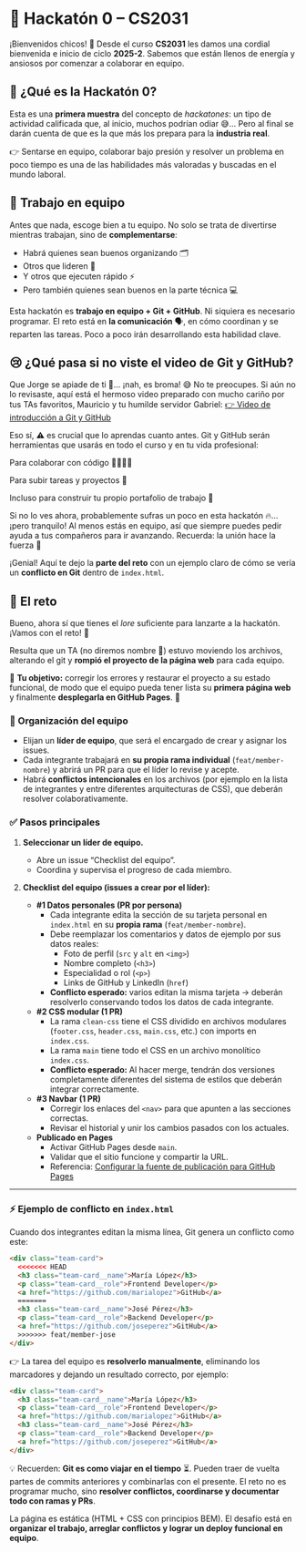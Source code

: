 # 🚀 Hackatón 0 – CS2031

¡Bienvenidos chicos! 🎉
Desde el curso **CS2031** les damos una cordial bienvenida e inicio de ciclo **2025-2**. Sabemos que están llenos de energía y ansiosos por comenzar a colaborar en equipo.

## 🤔 ¿Qué es la Hackatón 0?

Esta es una **primera muestra** del concepto de _hackatones_: un tipo de actividad calificada que, al inicio, muchos podrían odiar 😅…
Pero al final se darán cuenta de que es la que más los prepara para la **industria real**.

👉 Sentarse en equipo, colaborar bajo presión y resolver un problema en poco tiempo es una de las habilidades más valoradas y buscadas en el mundo laboral.

## 👥 Trabajo en equipo

Antes que nada, escoge bien a tu equipo.
No solo se trata de divertirse mientras trabajan, sino de **complementarse**:

- Habrá quienes sean buenos organizando 🗂️
- Otros que lideren 🧭
- Y otros que ejecuten rápido ⚡
- Pero también quienes sean buenos en la parte técnica 💻

Esta hackatón es **trabajo en equipo + Git + GitHub**.
Ni siquiera es necesario programar. El reto está en **la comunicación** 🗣️, en cómo coordinan y se reparten las tareas. Poco a poco irán desarrollando esta habilidad clave.

## 😢 ¿Qué pasa si no viste el video de Git y GitHub?

Que Jorge se apiade de ti 🙏… ¡nah, es broma! 😅 No te preocupes. Si aún no lo revisaste, aquí está el hermoso video preparado con mucho cariño por tus TAs favoritos, Mauricio y tu humilde servidor Gabriel: [👉 Video de introducción a Git y GitHub](https://www.youtube.com/watch?v=8CmZysIzcbc)

Eso sí, ⚠️ es crucial que lo aprendas cuanto antes. Git y GitHub serán herramientas que usarás en todo el curso y en tu vida profesional:

Para colaborar con código 👩‍💻👨‍💻

Para subir tareas y proyectos 📂

Incluso para construir tu propio portafolio de trabajo 💼

Si no lo ves ahora, probablemente sufras un poco en esta hackatón 🔥… ¡pero tranquilo! Al menos estás en equipo, así que siempre puedes pedir ayuda a tus compañeros para ir avanzando. Recuerda: la unión hace la fuerza 💪

¡Genial! Aquí te dejo la **parte del reto** con un ejemplo claro de cómo se vería un **conflicto en Git** dentro de `index.html`.

## 📜 El reto

Bueno, ahora sí que tienes el _lore_ suficiente para lanzarte a la hackatón. ¡Vamos con el reto! 💪

Resulta que un TA (no diremos nombre 🤫) estuvo moviendo los archivos, alterando el git y **rompió el proyecto de la página web** para cada equipo.

🎯 **Tu objetivo:** corregir los errores y restaurar el proyecto a su estado funcional, de modo que el equipo pueda tener lista su **primera página web** y finalmente **desplegarla en GitHub Pages**. 🚀

### 👑 Organización del equipo

- Elijan un **líder de equipo**, que será el encargado de crear y asignar los issues.
- Cada integrante trabajará en **su propia rama individual** (`feat/member-nombre`) y abrirá un PR para que el líder lo revise y acepte.
- Habrá **conflictos intencionales** en los archivos (por ejemplo en la lista de integrantes y entre diferentes arquitecturas de CSS), que deberán resolver colaborativamente.

### ✅ Pasos principales

1. **Seleccionar un líder de equipo.**

   - Abre un issue “Checklist del equipo”.
   - Coordina y supervisa el progreso de cada miembro.

2. **Checklist del equipo (issues a crear por el líder):**
   - **#1 Datos personales (PR por persona)**
     - Cada integrante edita la sección de su tarjeta personal en `index.html` en su **propia rama** (`feat/member-nombre`).
     - Debe reemplazar los comentarios y datos de ejemplo por sus datos reales:
       - Foto de perfil (`src` y `alt` en `<img>`)
       - Nombre completo (`<h3>`)
       - Especialidad o rol (`<p>`)
       - Links de GitHub y LinkedIn (`href`)
     - **Conflicto esperado:** varios editan la misma tarjeta → deberán resolverlo conservando todos los datos de cada integrante.
   - **#2 CSS modular (1 PR)**
     - La rama `clean-css` tiene el CSS dividido en archivos modulares (`footer.css`, `header.css`, `main.css`, etc.) con imports en `index.css`.
     - La rama `main` tiene todo el CSS en un archivo monolítico `index.css`.
     - **Conflicto esperado:** Al hacer merge, tendrán dos versiones completamente diferentes del sistema de estilos que deberán integrar correctamente.
   - **#3 Navbar (1 PR)**
     - Corregir los enlaces del `<nav>` para que apunten a las secciones correctas.
     - Revisar el historial y unir los cambios pasados con los actuales.
   - **Publicado en Pages**
     - Activar GitHub Pages desde `main`.
     - Validar que el sitio funcione y compartir la URL.
     - Referencia: [Configurar la fuente de publicación para GitHub Pages](https://docs.github.com/en/pages/getting-started-with-github-pages/configuring-a-publishing-source-for-your-github-pages-site)

---

### ⚡ Ejemplo de conflicto en `index.html`

Cuando dos integrantes editan la misma línea, Git genera un conflicto como este:

```html
<div class="team-card">
  <<<<<<< HEAD
  <h3 class="team-card__name">María López</h3>
  <p class="team-card__role">Frontend Developer</p>
  <a href="https://github.com/marialopez">GitHub</a>
  =======
  <h3 class="team-card__name">José Pérez</h3>
  <p class="team-card__role">Backend Developer</p>
  <a href="https://github.com/joseperez">GitHub</a>
  >>>>>>> feat/member-jose
</div>
```

👉 La tarea del equipo es **resolverlo manualmente**, eliminando los marcadores y dejando un resultado correcto, por ejemplo:

```html
<div class="team-card">
  <h3 class="team-card__name">María López</h3>
  <p class="team-card__role">Frontend Developer</p>
  <a href="https://github.com/marialopez">GitHub</a>
  <h3 class="team-card__name">José Pérez</h3>
  <p class="team-card__role">Backend Developer</p>
  <a href="https://github.com/joseperez">GitHub</a>
</div>
```

💡 Recuerden: **Git es como viajar en el tiempo** ⏳. Pueden traer de vuelta partes de commits anteriores y combinarlas con el presente. El reto no es programar mucho, sino **resolver conflictos, coordinarse y documentar todo con ramas y PRs**.

La página es estática (HTML + CSS con principios BEM). El desafío está en **organizar el trabajo, arreglar conflictos y lograr un deploy funcional en equipo**.
